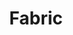 ---
pid: FS45
title: Fabric
location_transcription: Dilworth Park
zipcode: NJ08033
outside_phl: Haddonfield NJ
neighborhood: 
age: '60'
age_range: 60-69
instagram: 
image_file_name: FS_45.jpg
proposal_transcription: We should have a monument that celebrates the amazing mix
  of cultures in Philadelphia. It's an ethnic mix, woven together into a beautiful
  fabric that we call home.
topic: Culture,Philadelphia,Unity,Uplifting,Race Ethnicity
topic_summary: 0, 0, 0, 0, 0
type: Other No Form
keywords_other: 
credit: Judi Rogers
image_labels: 
twitter: 
facebook: 
permalink: "/monuments/fs45/"
layout: item-page
---